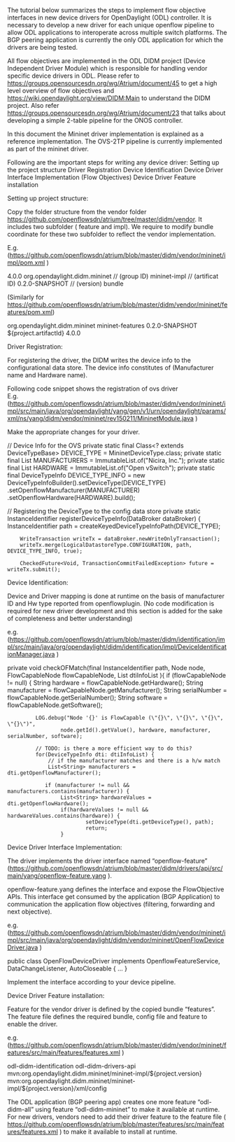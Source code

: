 The tutorial below summarizes the steps to implement flow objective interfaces in new device drivers for OpenDaylight (ODL) controller. It is necessary to develop a new driver for each unique openflow pipeline to allow ODL applications to interoperate across multiple switch platforms. The BGP peering application is currently the only ODL application for which the drivers are being tested.

All flow objectives are implemented in the ODL DIDM project (Device Independent Driver Module) which is responsible for handling vendor specific device drivers in ODL.  Please refer to https://groups.opensourcesdn.org/wg/Atrium/document/45 to get a high level overview of flow objectives and https://wiki.opendaylight.org/view/DIDM:Main to understand the DIDM project. Also refer https://groups.opensourcesdn.org/wg/Atrium/document/23 that talks about developing a simple 2-table pipeline for the ONOS controller.

In this document the Mininet driver implementation is explained as a reference implementation. The OVS-2TP pipeline is currently implemented as part of the mininet driver.

Following are the important steps for writing any device driver:
Setting up the project structure
Driver Registration
Device Identification
Device Driver Interface Implementation (Flow Objectives)
Device Driver Feature installation

Setting up project structure:

Copy the folder structure from the vendor folder https://github.com/openflowsdn/atrium/tree/master/didm/vendor. It includes two subfolder ( feature and impl). We require to modify bundle coordinate for these two subfolder to reflect the vendor implementation.

E.g. (https://github.com/openflowsdn/atrium/blob/master/didm/vendor/mininet/impl/pom.xml )

<modelVersion>4.0.0</modelVersion>
<groupId>org.opendaylight.didm.mininet</groupId>   // (group ID)
<artifactId>mininet-impl</artifactId>                              // (artificat ID)
<version>0.2.0-SNAPSHOT</version>                           //  (version)
<packaging>bundle</packaging>

(Similarly for https://github.com/openflowsdn/atrium/blob/master/didm/vendor/mininet/features/pom.xml)

<groupId>org.opendaylight.didm.mininet</groupId>
<artifactId>mininet-features</artifactId>
<version>0.2.0-SNAPSHOT</version>
<name>${project.artifactId}</name>
<modelVersion>4.0.0</modelVersion>

Driver Registration:

For registering the driver, the DIDM writes the device info to the configurational data store. The device info constitutes of (Manufacturer name and Hardware name).

Following code snippet shows the registration of ovs driver  
E.g. (https://github.com/openflowsdn/atrium/blob/master/didm/vendor/mininet/impl/src/main/java/org/opendaylight/yang/gen/v1/urn/opendaylight/params/xml/ns/yang/didm/vendor/mininet/rev150211/MininetModule.java )

Make the appropriate changes for your driver.

// Device Info for the OVS
private static final Class<? extends DeviceTypeBase> DEVICE_TYPE = MininetDeviceType.class;
    private static final List<String> MANUFACTURERS = ImmutableList.of("Nicira, Inc.");
    private static final List<String> HARDWARE = ImmutableList.of("Open vSwitch");
    private static final DeviceTypeInfo DEVICE_TYPE_INFO = new DeviceTypeInfoBuilder().setDeviceType(DEVICE_TYPE)
            .setOpenflowManufacturer(MANUFACTURER)
            .setOpenflowHardware(HARDWARE).build();

// Registering the DeviceType to the config data store
private static InstanceIdentifier<DeviceTypeInfo> registerDeviceTypeInfo(DataBroker dataBroker) {
        InstanceIdentifier<DeviceTypeInfo> path = createKeyedDeviceTypeInfoPath(DEVICE_TYPE);

        WriteTransaction writeTx = dataBroker.newWriteOnlyTransaction();
        writeTx.merge(LogicalDatastoreType.CONFIGURATION, path, DEVICE_TYPE_INFO, true);

        CheckedFuture<Void, TransactionCommitFailedException> future = writeTx.submit();


Device Identification:

Device and Driver mapping is done at runtime on the basis of manufacturer ID and Hw type reported from openflowplugin. (No code modification is required for new driver development and this section is added for the sake of completeness and better understanding)

e.g.
(https://github.com/openflowsdn/atrium/blob/master/didm/identification/impl/src/main/java/org/opendaylight/didm/identification/impl/DeviceIdentificationManager.java )

private void checkOFMatch(final InstanceIdentifier<Node> path, Node node, FlowCapableNode flowCapableNode, List<DeviceTypeInfo> dtiInfoList ){
    	 if (flowCapableNode != null) {
             String hardware = flowCapableNode.getHardware();
             String manufacturer = flowCapableNode.getManufacturer();
             String serialNumber = flowCapableNode.getSerialNumber();
             String software = flowCapableNode.getSoftware();

             LOG.debug("Node '{}' is FlowCapable (\"{}\", \"{}\", \"{}\", \"{}\")",
                     node.getId().getValue(), hardware, manufacturer, serialNumber, software);

             // TODO: is there a more efficient way to do this?
             for(DeviceTypeInfo dti: dtiInfoList) {
                 // if the manufacturer matches and there is a h/w match
                 List<String> manufacturers = dti.getOpenflowManufacturer();                 

                if (manufacturer != null && manufacturers.contains(manufacturer)) {
                     List<String> hardwareValues = dti.getOpenflowHardware();
                     if(hardwareValues != null && hardwareValues.contains(hardware)) {
                             setDeviceType(dti.getDeviceType(), path);
                             return;
                     }





Device Driver Interface Implementation:

The driver implements the driver interface named “openflow-feature” (https://github.com/openflowsdn/atrium/blob/master/didm/drivers/api/src/main/yang/openflow-feature.yang ).

openflow-feature.yang defines the interface and expose the FlowObjective APIs. This interface get consumed by the application (BGP Application) to communication the application flow objectives (filtering, forwarding  and next objective).

e.g.
(https://github.com/openflowsdn/atrium/blob/master/didm/vendor/mininet/impl/src/main/java/org/opendaylight/didm/vendor/mininet/OpenFlowDeviceDriver.java )

public class OpenFlowDeviceDriver implements OpenflowFeatureService, DataChangeListener, AutoCloseable {
…
}

Implement the interface according to your device pipeline.

Device Driver Feature installation:

Feature for the vendor driver is defined by the copied bundle “features”. The feature file defines the required bundle, config file and feature to enable the driver.

e.g. (https://github.com/openflowsdn/atrium/blob/master/didm/vendor/mininet/features/src/main/features/features.xml )

<feature name='odl-didm-mininet' version='${project.version}' description='OpenDaylight :: DIDM Mininet reference driver'>
    <feature version='${didm.version}'>odl-didm-identification</feature>
    <feature version='${didm.version}'>odl-didm-drivers-api</feature>
    <bundle>mvn:org.opendaylight.didm.mininet/mininet-impl/${project.version}</bundle>
    <configfile finalname="${config.configfile.directory}/didm-mininet.xml">mvn:org.opendaylight.didm.mininet/mininet-impl/${project.version}/xml/config</configfile>
  </feature>

The ODL application (BGP peering app) creates one more feature “odl-didm-all” using feature “odl-didm-mininet” to make it available at runtime. For new drivers, vendors need to add their driver feature to the feature file ( https://github.com/openflowsdn/atrium/blob/master/features/src/main/features/features.xml ) to make it available to install at runtime.
